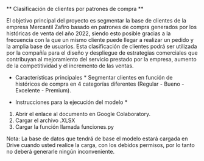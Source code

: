 ** Clasificación de clientes por patrones de compra ** 

El objetivo principal del proyecto es segmentar la base de clientes de la empresa Mercantil Zafiro basado en patrones de compra generados por los históricas de venta del año 2022, siendo esto posible gracias a la frecuencia con la que un mismo cliente puede llegar a realizar un pedido y la amplia base de usuarios. Esta clasificación de clientes podrá ser utilizada por la compañía para el diseño y despliegue de estrategias comerciales que contribuyan al mejoramiento del servicio prestado por la empresa, aumento de la competitividad y el incremento de las ventas.

* Características principales *
Segmentar clientes en función de históricos de compra en 4 categorías diferentes (Regular - Bueno - Excelente - Premium).

* Instrucciones para la ejecución del modelo *
1. Abrir el enlace al documento en Google Colaboratory.
2. Cargar el archivo .XLSX
3. Cargar la función llamada funciones.py

Nota: La base de datos que tendrá de base el modelo estará cargada en Drive cuando usted realice la carga, con los debidos permisos, por lo tanto no deberá generarle ningún inconveniente.
